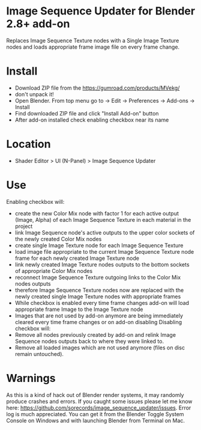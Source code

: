 # Image Sequence Updater for Blender 2.8+ add-on
Replaces Image Sequence Texture nodes with a Single Image Texture nodes and loads appropriate frame image file on every frame change.
# Install
- Download ZIP file from the https://gumroad.com/products/MVekg/
- don't unpack it!
- Open Blender. From top menu go to -> Edit -> Preferences -> Add-ons -> Install
- Find downloaded ZIP file and click "Install Add-on" button
- After add-on installed check enabling checkbox near its name
# Location
- Shader Editor > UI (N-Panel) > Image Sequence Updater
# Use
Enabling checkbox will:
- create the new Color Mix node with factor 1 for each active output (Image, Alpha) of each Image Sequence Texture in each material in the project
- link Image Sequence node's active outputs to the upper color sockets of the newly created Color Mix nodes
- create single Image Texture node for each Image Sequence Texture
- load image file appropriate to the current Image Sequence Texture node frame for each newly created Image Texture node
- link newly created Image Texture nodes outputs to the bottom sockets of appropriate Color Mix nodes
- reconnect Image Sequence Texture outgoing links to the Color Mix nodes outputs 
- therefore Image Sequence Texture nodes now are replaced with the newly created single Image Texture nodes with appropriate frames
- While checkbox is enabled every time frame changes add-on will load appropriate frame Image to the Image Texture node
- Images that are not used by add-on anymore are being immediately cleared every time frame changes or on add-on disabling
Disabling checkbox will:
- Remove all nodes previously created by add-on and relink Image Sequence nodes outputs back to where they were linked to.
- Remove all loaded images which are not used anymore (files on disc remain untouched).
# Warnings
As this is a kind of hack out of Blender render systems, it may randomly produce crashes and errors.
If you caught some issues please let me know here: https://github.com/sorecords/image_sequence_updater/issues.
Error log is much appreciated. You can get it from the Blender Toggle System Console on Windows and with launching Blender from Terminal on Mac.

